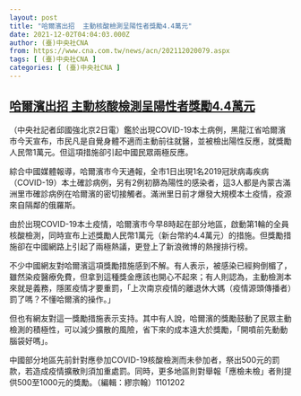 ```yaml
---
layout: post
title: "哈爾濱出招  主動核酸檢測呈陽性者獎勵4.4萬元"
date: 2021-12-02T04:04:03.000Z
author: (臺)中央社CNA
from: https://www.cna.com.tw/news/acn/202112020079.aspx
tags: [ (臺)中央社CNA ]
categories: [ (臺)中央社CNA ]
---
```

<!--1638417843000-->
[哈爾濱出招  主動核酸檢測呈陽性者獎勵4.4萬元](https://www.cna.com.tw/news/acn/202112020079.aspx)
------

<div>
<div></div><div><p>（中央社記者邱國強北京2日電）鑑於出現COVID-19本土病例，黑龍江省哈爾濱市今天宣布，市民凡是自覺身體不適而主動前往就醫，並被檢出陽性反應，就獎勵人民幣1萬元。但這項措施卻引起中國民眾兩極反應。</p><p>綜合中國媒體報導，哈爾濱市今天通報，全市1日出現1名2019冠狀病毒疾病（COVID-19）本土確診病例，另有2例初篩為陽性的感染者，這3人都是內蒙古滿洲里市確診病例在哈爾濱的密切接觸者。滿洲里日前才爆發大規模本土疫情，疫源來自隔鄰的俄羅斯。</p><p>由於出現COVID-19本土疫情，哈爾濱市今早8時起在部分地區，啟動第1輪的全員核酸檢測，同時宣布上述獎勵人民幣1萬元（新台幣約4.4萬元）的措施。但獎勵措施卻在中國網路上引起了兩極熱議，更登上了新浪微博的熱搜排行榜。</p><p>不少中國網友對哈爾濱這項獎勵措施感到不解。有人表示，被感染已經夠倒楣了，雖然染疫醫療免費，但拿到這種獎金應該也開心不起來；有人則認為，主動檢測本來就是義務，隱匿疫情才要重罰，「上次南京疫情的離退休大媽（疫情源頭傳播者）罰了嗎？不懂哈爾濱的操作。」</p><p>但也有網友對這一獎勵措施表示支持。其中有人說，哈爾濱的獎勵鼓動了民眾主動檢測的積極性，可以減少擴散的風險，省下來的成本遠大於獎勵，「開噴前先動動腦袋好嗎」。</p><p>中國部分地區先前針對應參加COVID-19核酸檢測而未參加者，祭出500元的罰款，若造成疫情擴散則須加重處罰。同時，更多地區則對舉報「應檢未檢」者則提供500至1000元的獎勵。（編輯：繆宗翰）1101202</p></div>
</div>
